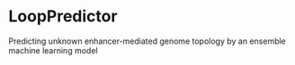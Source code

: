 # LoopPredictor
Predicting unknown enhancer-mediated genome topology by an ensemble machine learning model
